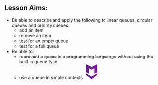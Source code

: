 ## Lesson Aims:
* Be able to describe and apply the following to linear queues, circular queues and priority queues:
  * add an item
  * remove an item
  * test for an empty queue
  * test for a full queue
* Be able to:
  * represent a queue in a programming languange without using the built in queue type
  * use a queue in simple contexts
![alt text](https://github.com/adam-p/markdown-here/raw/master/src/common/images/icon48.png "Logo Title Text 1")
